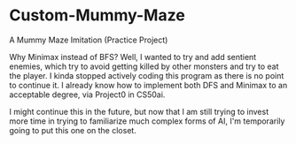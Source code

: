 # Custom-Mummy-Maze
A Mummy Maze Imitation (Practice Project)

Why Minimax instead of BFS? Well, I wanted to try and add sentient enemies, which try to avoid getting killed by other monsters and try to eat the player. I kinda stopped actively coding this program as there is no point to continue it. I already know how to implement both DFS and Minimax to an acceptable degree, via Project0 in CS50ai.

I might continue this in the future, but now that I am still trying to invest more time in trying to familiarize much complex forms of AI, I'm temporarily going to put this one on the closet.
